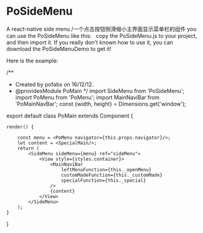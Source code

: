 # PoSideMenu
A react-native side menu /一个点击按钮侧滑缩小主界面显示菜单栏的组件
you can use the PoSideMenu like this:
    copy the PoSideMenu.js to your project, and then import it. If you really don't known how to use it, you can download the PoSideMenuDemo to get it!

Here is the example:

/**
 * Created by pofabs on 16/12/12.
 * @providesModule PoMain
 */
import SideMenu from 'PoSideMenu';
import PoMenu from 'PoMenu';
import MainNaviBar from 'PoMainNavBar';
const {width, height} = Dimensions.get('window');

export default class PoMain extends Component {

    render() {

        const menu = <PoMenu navigator={this.props.navigator}/>;
        let content = <SpecialMain/>;
        return (
            <SideMenu sideMenu={menu} ref="sideMenu">
                <View style={styles.container}>
                    <MainNaviBar
                        leftMenuFunction={this._openMenu}
                        customMadeFunction={this._customMade}
                        specialFunction={this._special}
                    />
                    {content}
                </View>
            </SideMenu>
        );
    }
}
